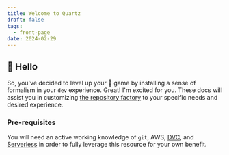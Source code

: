 ```yaml
---
title: Welcome to Quartz
draft: false
tags:
  - front-page
date: 2024-02-29
---
```


##  👋 Hello

So, you've decided to level up your 🐍 game by installing a sense of formalism in your `dev` experience. Great! I'm excited for you. These docs will assist you in customizing [the repository factory](https://github.com/with-context-engine/repository-factory) to your specific needs and desired experience. 

### Pre-requisites

You will need an active working knowledge of `git`, AWS, [DVC](dvc.org), and [Serverless](https://www.serverless.com/) in order to fully leverage this resource for your own benefit. 